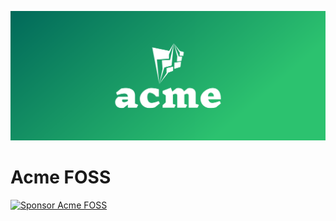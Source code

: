 ![](./banner.png)

# Acme FOSS

[![Sponsor Acme FOSS](https://img.shields.io/static/v1?labelColor=grey&color=6366f1&label=Algora&message=%F0%9F%92%93+Sponsor+This+Project&style=for-the-badge)](https://console.algora.io/org/acme/sponsor)

